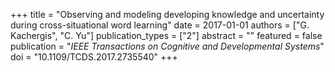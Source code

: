 +++
title = "Observing and modeling developing knowledge and uncertainty during cross-situational word learning"
date = 2017-01-01
authors = ["G. Kachergis", "C. Yu"]
publication_types = ["2"]
abstract = ""
featured = false
publication = "*IEEE Transactions on Cognitive and Developmental Systems*"
doi = "10.1109/TCDS.2017.2735540"
+++

